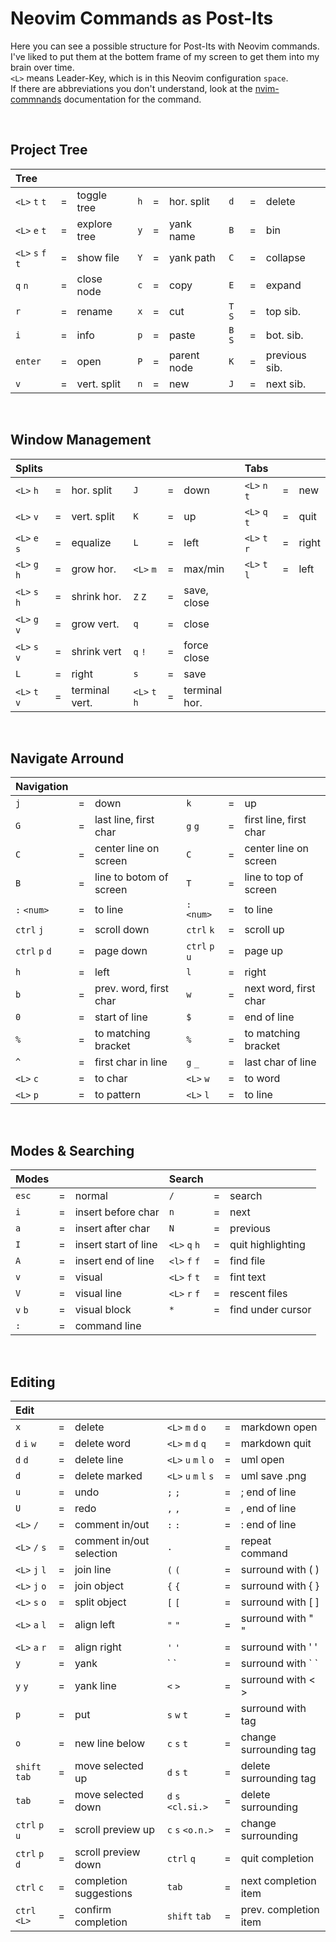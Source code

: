 # Neovim Commands as Post-Its
Here you can see a possible structure for Post-Its with Neovim commands.  
I've liked to put them at the bottem frame of my screen to get them into my
brain over time.  
`<L>` means Leader-Key, which is in this Neovim configuration `space`.  
If there are abbreviations you don't understand, look at the
[nvim-commnands](/docs/nvim-commands.md) documentation for the command.

<br>

## Project Tree

|Tree               |   |              |     |   |             |         |   |              |
|:------------------|:-:|:-------------|:----|:-:|:------------|:--------|:-:|:-------------|
| `<L>` `t` `t`     | = | toggle tree  | `h` | = | hor. split  | `d`     | = | delete       |
| `<L>` `e` `t`     | = | explore tree | `y` | = | yank name   | `B`     | = | bin          |
| `<L>` `s` `f` `t` | = | show file    | `Y` | = | yank path   | `C`     | = | collapse     |
| `q` `n`           | = | close node   | `c` | = | copy        | `E`     | = | expand       |
| `r`               | = | rename       | `x` | = | cut         | `T` `S` | = | top sib.     |
| `i`               | = | info         | `p` | = | paste       | `B` `S` | = | bot. sib.    |
| `enter`           | = | open         | `P` | = | parent node | `K`     | = | previous sib.|
| `v`               | = | vert. split  | `n` | = | new         | `J`     | = | next sib.    |

<br>

## Window Management

| Splits        |   |                |              |   |               | Tabs          |   |      |
|:--------------|:-:|:---------------|:-------------|:-:|:--------------|:--------------|:-:|:-----|
| `<L>` `h`     | = | hor. split     | `J`          | = | down          | `<L>` `n` `t` | = | new  |
| `<L>` `v`     | = | vert. split    | `K`          | = | up            | `<L>` `q` `t` | = | quit |
| `<L>` `e` `s` | = | equalize       | `L`          | = | left          | `<L>` `t` `r` | = | right|
| `<L>` `g` `h` | = | grow hor.      | `<L>` `m`    | = | max/min       | `<L>` `t` `l` | = | left |
| `<L>` `s` `h` | = | shrink hor.    | `Z` `Z`      | = | save, close   |
| `<L>` `g` `v` | = | grow vert.     | `q`          | = | close         |
| `<L>` `s` `v` | = | shrink vert    | `q` `!`      | = | force close   |
| `L`           | = | right          | `s`          | = | save          |
| `<L>` `t` `v` | = | terminal vert. | `<L>` `t` `h`| = | terminal hor. |

<br>

## Navigate Arround

| Navigation     |   |                        |                |   |                        |
|:---------------|:-:|:-----------------------|:---------------|:-:|:-----------------------|
| `j`            | = | down                   | `k`            | = | up                     |
| `G`            | = | last line, first char  | `g` `g`        | = | first line, first char |
| `C`            | = | center line on screen  | `C`            | = | center line on screen  |
| `B`            | = | line to botom of screen| `T`            | = | line to top of screen  |
| `:` `<num>`    | = | to line                | `:` `<num>`    | = | to line                |
| `ctrl` `j`     | = | scroll down            | `ctrl` `k`     | = | scroll up              |
| `ctrl` `p` `d` | = | page down              | `ctrl` `p` `u` | = | page up                |
| `h`            | = | left                   | `l`            | = | right                  |
| `b`            | = | prev. word, first char | `w`            | = | next word, first char  |
| `0`            | = | start of line          | `$`            | = | end of line            |
| `%`            | = | to matching bracket    | `%`            | = | to matching bracket    |
| `^`            | = | first char in line     | `g` `_`        | = | last char of line      |
| `<L>` `c`      | = | to char                | `<L>` `w`      | = | to word                |
| `<L>` `p`      | = | to pattern             | `<L>` `l`      | = | to line                |

<br>

## Modes & Searching

| Modes  |   |                      | Search        |   |                   |
|:-------|:-:|----------------------|:--------------|:-:|:------------------|
| `esc`  | = | normal               | `/`           | = | search            |
| `i`    | = | insert before char   | `n`           | = | next              |
| `a`    | = | insert after char    | `N`           | = | previous          |
| `I`    | = | insert start of line | `<L>` `q` `h` | = | quit highlighting |
| `A`    | = | insert end of line   | `<l>` `f` `f` | = | find file         |
| `v`    | = | visual               | `<L>` `f` `t` | = | fint text         |
| `V`    | = | visual line          | `<L>` `r` `f` | = | rescent files     |
| `v` `b`| = | visual block         | `*`           | = | find under cursor |
| `:`    | = | command line         |

<br>

## Editing

| Edit           |   |                          |                       |   |                        |
|:---------------|:-:|:-------------------------|:----------------------|:-:|:-----------------------|
| `x`            | = | delete                   | `<L>` `m` `d` `o`     | = | markdown open          |
| `d` `i` `w`    | = | delete word              | `<L>` `m` `d` `q`     | = | markdown quit          |
| `d` `d`        | = | delete line              | `<L>` `u` `m` `l` `o` | = | uml open               |
| `d`            | = | delete marked            | `<L>` `u` `m` `l` `s` | = | uml save .png          |
| `u`            | = | undo                     | `;` `;`               | = | ; end of line          |
| `U`            | = | redo                     | `,` `,`               | = | , end of line          |
| `<L>` `/`      | = | comment in/out           | `:` `:`               | = | : end of line          |
| `<L>` `/` `s`  | = | comment in/out selection | `.`                   | = | repeat command         |
| `<L>` `j` `l`  | = | join line                | `(` `(`               | = | surround with ( )      |
| `<L>` `j` `o`  | = | join object              | `{` `{`               | = | surround with { }      |
| `<L>` `s` `o`  | = | split object             | `[` `[`               | = | surround with [ ]      |
| `<L>` `a` `l`  | = | align left               | `"` `"`               | = | surround with " "      |
| `<L>` `a` `r`  | = | align right              | `'` `'`               | = | surround with ' '      |
| `y`            | = | yank                     | \` `                  | = | surround with \` `     |
| `y` `y`        | = | yank line                | `<` `>`               | = | surround with < >      |
| `p`            | = | put                      | `s` `w` `t`           | = | surround with tag      |
| `o`            | = | new line below           | `c` `s` `t`           | = | change surrounding tag |
| `shift` `tab`  | = | move selected up         | `d` `s` `t`           | = | delete surrounding tag |
| `tab`          | = | move selected down       | `d` `s` `<cl.si.>`    | = | delete surrounding     |
| `ctrl` `p` `u` | = | scroll preview up        | `c` `s` `<o.n.>`      | = | change surrounding     |
| `ctrl` `p` `d` | = | scroll preview down      | `ctrl` `q`            | = | quit completion        |
| `ctrl` `c`     | = | completion suggestions   | `tab`                 | = | next completion item   |
| `ctrl` `<L>`   | = | confirm completion       | `shift` `tab`         | = | prev. completion item  |



